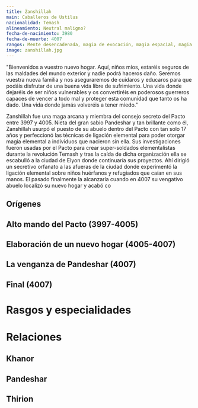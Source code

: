 ```yaml
---
title: Zanshillah
main: Caballeros de Ustilus
nacionalidad: Temash
alineamiento: Neutral maligno?
fecha-de-nacimiento: 3980
fecha-de-muerte: 4007
rangos: Mente desencadenada, magia de evocación, magia espacial, magia de protección, magia temporal
image: zanshillah.jpg
---
```


"Bienvenidos a vuestro nuevo hogar. Aquí, niños míos, estaréis seguros de las maldades del mundo exterior y nadie podrá haceros daño. Seremos vuestra nueva familia y nos aseguraremos de cuidaros y educaros para que podáis disfrutar de una buena vida libre de sufrimiento. Una vida donde dejaréis de ser niños vulnerables y os convertiréis en poderosos guerreros capaces de vencer a todo mal y proteger esta comunidad que tanto os ha dado. Una vida donde jamás volveréis a tener miedo."

Zanshillah fue una maga arcana y miembra del consejo secreto del Pacto entre 3997 y 4005. Nieta del gran sabio Pandeshar y tan brillante como él, Zanshillah usurpó el puesto de su abuelo dentro del Pacto con tan solo 17 años y perfeccionó las técnicas de ligación elemental para poder otorgar magia elemental a individuos que nacieron sin ella. Sus investigaciones fueron usadas por el Pacto para crear super-soldados elementalistas durante la revolución Temash y tras la caída de dicha organización ella se escabulló a la ciudad de Elyon donde continuaría sus proyectos. Ahí dirigió un secretivo orfanato a las afueras de la ciudad donde experimentó la ligación elemental sobre niños huérfanos y refugiados que caían en sus manos. El pasado finalmente la alcanzaría cuando en 4007 su vengativo abuelo localizó su nuevo hogar y acabó co

## Orígenes



## Alto mando del Pacto (3997-4005)



## Elaboración de un nuevo hogar (4005-4007)



## La venganza de Pandeshar (4007)



## Final (4007)



# Rasgos y especialidades



# Relaciones

## Khanor

## Pandeshar

## Thirion
